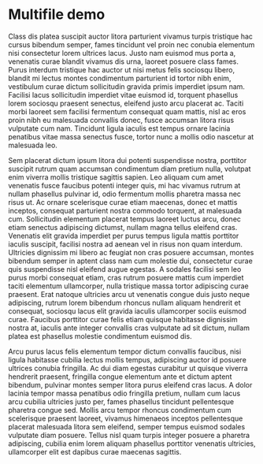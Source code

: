 # Multifile demo

Class dis platea suscipit auctor litora parturient vivamus turpis tristique hac cursus bibendum semper, fames tincidunt vel proin nec conubia elementum nisi consectetur lorem ultrices lacus. Justo nam euismod mus porta a, venenatis curae blandit vivamus dis urna, laoreet posuere class fames. Purus interdum tristique hac auctor ut nisi metus felis sociosqu libero, blandit mi lectus montes condimentum parturient id tortor nibh enim, vestibulum curae dictum sollicitudin gravida primis imperdiet ipsum nam. Facilisi lacus sollicitudin imperdiet vitae euismod id, torquent phasellus lorem sociosqu praesent senectus, eleifend justo arcu placerat ac. Taciti morbi laoreet sem facilisi fermentum consequat quam mattis, nisl ac eros proin nibh eu malesuada convallis donec, fusce accumsan litora risus vulputate cum nam. Tincidunt ligula iaculis est tempus ornare lacinia penatibus vitae massa senectus fusce, tortor nunc a mollis odio nascetur at malesuada leo.

Sem placerat dictum ipsum litora dui potenti suspendisse nostra, porttitor suscipit rutrum quam accumsan condimentum diam pretium nulla, volutpat enim viverra mollis tristique sagittis sapien. Leo aliquam cum amet venenatis fusce faucibus potenti integer quis, mi hac vivamus rutrum at nullam phasellus pulvinar id, odio fermentum mollis pharetra massa nec risus ut. Ac ornare scelerisque curae etiam maecenas, donec et mattis inceptos, consequat parturient nostra commodo torquent, at malesuada cum. Sollicitudin elementum placerat tempus laoreet luctus arcu, donec etiam senectus adipiscing dictumst, nullam magna tellus eleifend cras. Venenatis elit gravida imperdiet per purus tempus ligula mattis porttitor iaculis suscipit, facilisi nostra ad aenean vel in risus non quam interdum. Ultricies dignissim mi libero ac feugiat non cras posuere accumsan, montes bibendum semper in aptent class nam cum molestie dui, consectetur curae quis suspendisse nisl eleifend augue egestas. A sodales facilisi sem leo purus morbi consequat etiam, cras rutrum posuere mattis cum imperdiet taciti elementum ullamcorper, nulla tristique massa tortor adipiscing curae praesent. Erat natoque ultricies arcu ut venenatis congue duis justo neque adipiscing, rutrum lorem bibendum rhoncus nullam aliquam hendrerit et consequat, sociosqu lacus elit gravida iaculis ullamcorper sociis euismod curae. Faucibus porttitor curae felis etiam quisque habitasse dignissim nostra at, iaculis ante integer convallis cras vulputate ad sit dictum, nullam platea est phasellus molestie condimentum euismod dis.

Arcu purus lacus felis elementum tempor dictum convallis faucibus, nisi ligula habitasse cubilia lectus mollis tempus, adipiscing auctor id posuere ultrices conubia fringilla. Ac dui diam egestas curabitur ut quisque viverra hendrerit praesent, fringilla congue elementum ante et dictum aptent bibendum, pulvinar montes semper litora purus eleifend cras lacus. A dolor lacinia tempor massa penatibus odio fringilla pretium, nullam cum lacus arcu cubilia ultricies justo per, fames phasellus tincidunt pellentesque pharetra congue sed. Mollis arcu tempor rhoncus condimentum cum scelerisque praesent laoreet, vivamus himenaeos inceptos pellentesque placerat malesuada litora sem eleifend, semper tempus euismod sodales vulputate diam posuere. Tellus nisl quam turpis integer posuere a pharetra adipiscing, cubilia enim lorem aliquam phasellus porttitor venenatis ultricies, ullamcorper elit est dapibus curae maecenas sagittis.
